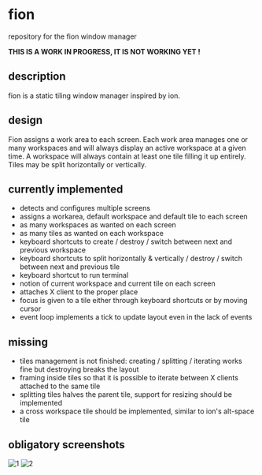 # fion
repository for the fion window manager

**THIS IS A WORK IN PROGRESS, IT IS NOT WORKING YET !**

description
--
fion is a static tiling window manager inspired by ion.


design
--
Fion assigns a work area to each screen.
Each work area manages one or many workspaces and will always display an active workspace at a given time.
A workspace will always contain at least one tile filling it up entirely.
Tiles may be split horizontally or vertically.


currently implemented
--
- detects and configures multiple screens
- assigns a workarea, default workspace and default tile to each screen
- as many workspaces as wanted on each screen
- as many tiles as wanted on each workspace
- keyboard shortcuts to create / destroy / switch between next and previous workspace
- keyboard shortcuts to split horizontally & vertically / destroy / switch between next and previous tile
- keyboard shortcut to run terminal
- notion of current workspace and current tile on each screen
- attaches X client to the proper place
- focus is given to a tile either through keyboard shortcuts or by moving cursor
- event loop implements a tick to update layout even in the lack of events


missing
--
- tiles management is not finished: creating / splitting / iterating works fine but destroying breaks the layout
- framing inside tiles so that it is possible to iterate between X clients attached to the same tile
- splitting tiles halves the parent tile, support for resizing should be implemented
- a cross workspace tile should be implemented, similar to ion's alt-space tile


obligatory screenshots
--
![1](https://poolp.org/theme/images/2019-06-30-fion_1.png)
![2](https://poolp.org/theme/images/2019-06-30-fion_2.png)
